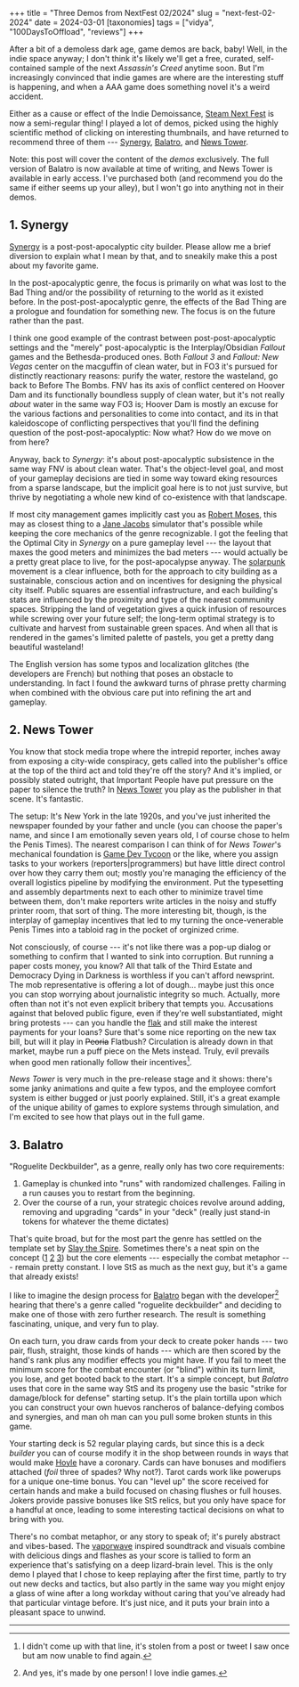 +++
title = "Three Demos from NextFest 02/2024"
slug = "next-fest-02-2024"
date = 2024-03-01
[taxonomies]
tags = ["vidya", "100DaysToOffload", "reviews"]
+++


After a bit of a demoless dark age, game demos are back, baby! Well, in the indie space anyway; I don't think it's likely we'll get a free, curated,  self-contained sample of the next *Assassin's Creed*  anytime soon. But I'm increasingly convinced that indie games are where are the interesting stuff is happening, and when a AAA game does something novel it's a weird accident.  

Either as a cause or effect of the Indie Demoissance, [Steam Next Fest](https://store.steampowered.com/sale/nextfest?) is now a semi-regular thing! I played a lot of demos, picked using the highly scientific method of clicking on interesting thumbnails, and have returned to recommend three of them --- [Synergy](https://store.steampowered.com/app/1989070/Synergy), [Balatro](https://store.steampowered.com/app/2379780/Balatro/), and  [News Tower](https://store.steampowered.com/app/1649950/News_Tower/). 

Note: this post will cover the content of the *demos* exclusively. The full version of Balatro is now available at time of writing, and News Tower is available in early access. I've purchased both (and recommend you do the same if either seems up your alley), but I won't go into anything not in their demos.


## 1. Synergy
[Synergy](https://store.steampowered.com/app/1989070/Synergy) is a post-post-apocalyptic city builder. Please allow me a brief diversion to explain what I mean by that, and to sneakily make this a post about my favorite game.

In the post-apocalyptic genre, the focus is primarily on what was lost to the Bad Thing and/or the possibility of returning to the world as it existed before. In the post-post-apocalyptic genre, the effects of the Bad Thing are a prologue and foundation for something new. The focus is on the future rather than the past. 

I think one good example of the contrast between post-post-apocalyptic settings and the "merely" post-apocalyptic is the Interplay/Obsidian *Fallout* games and the Bethesda-produced ones. Both *Fallout 3* and *Fallout: New Vegas* center on the macguffin of clean water, but in FO3 it's pursued for distinctly reactionary reasons: purify the water, restore the wasteland, go back to Before The Bombs.  FNV has its axis of conflict centered on Hoover Dam and its functionally boundless supply of clean water, but it's not really *about* water in the same way FO3 is; Hoover Dam is mostly an excuse for the various factions and personalities to come into contact, and its in that kaleidoscope of conflicting perspectives that you'll find the defining question of the post-post-apocalyptic:  Now what? How do we move on from here?

Anyway, back to *Synergy*: it's about post-apocalyptic subsistence in the same way FNV is about clean water. That's the object-level goal, and most of your gameplay decisions are tied in some way toward eking resources from a sparse landscape, but the implicit goal here is to not just survive, but thrive by negotiating a whole new kind of co-existence with that landscape. 

If most city management games implicitly cast you as [Robert Moses](https://en.wikipedia.org/wiki/Robert_Moses), this may as closest thing to a [Jane Jacobs](https://en.wikipedia.org/wiki/Jane_Jacobs) simulator that's possible while keeping the core mechanics of the genre recognizable.  I got the feeling that the Optimal City in *Synergy* on a pure gameplay level --- the layout that maxes the good meters and minimizes the bad meters --- would actually be a pretty great place to live, for the post-apocalypse anyway. The [solarpunk](https://en.wikipedia.org/wiki/Solarpunk) movement is a clear  influence, both for the approach to city building as a sustainable, conscious action and on incentives for designing the physical city itself.  Public squares are essential infrastructure, and each building's stats are influenced by the proximity and type of the nearest community spaces. Stripping the land of vegetation gives a quick infusion of resources while screwing over your future self; the long-term optimal strategy is to cultivate and harvest from  sustainable green spaces. And when all that is rendered in the games's limited palette of pastels, you get a pretty dang beautiful wasteland!

The English version has some typos and localization glitches (the developers are French) but nothing that poses an obstacle to understanding. In fact I found the awkward turns of phrase pretty charming when combined with the obvious care put into refining the art and gameplay.  

## 2. News Tower
You know that stock media trope where the intrepid reporter, inches away from exposing a city-wide conspiracy, gets called into the publisher's office at the top of the third act and told they're off the story? And it's implied, or possibly stated outright, that Important People have put pressure on the paper to silence the truth? In [News Tower](https://store.steampowered.com/app/1649950/News_Tower/) you play as the publisher in that scene. It's fantastic.

The setup: It's New York in the late 1920s, and you've just inherited the newspaper founded by your father and uncle (you can choose the paper's name, and since I am emotionally seven years old, I of course chose to helm the Penis Times). The nearest comparison I can think of for *News Tower*'s mechanical foundation is [Game Dev Tycoon](https://en.wikipedia.org/wiki/Game_Dev_Tycoon) or the like, where you assign tasks to your workers (reporters|programmers) but have little direct control over how they carry them out; mostly you're managing the efficiency of the overall logistics pipeline by modifying the environment. Put the typesetting and assembly departments next to each other to minimize travel time between them, don't make reporters write articles in the noisy and stuffy printer room, that sort of thing. The more interesting bit, though, is the interplay of gameplay incentives that led to my turning the once-venerable Penis Times into a tabloid rag in the pocket of orginized crime.

Not consciously, of course ---  it's not like there was a pop-up dialog or something to confirm that I wanted to sink into corruption. But running a paper costs money, you know?  All that talk of the Third Estate and Democracy Dying in Darkness is worthless if you can't afford newsprint. The mob representative is offering a lot of dough... maybe just this once you can stop worrying about journalistic integrity so much. Actually, more often than not it's not even explicit bribery that tempts you. Accusations against that beloved public figure, even if they're well substantiated, might bring protests  --- can you handle the [flak](https://en.wikipedia.org/wiki/Manufacturing_Consent) and still make the interest payments for your loans?  Sure that's some nice reporting on the new tax bill, but will it play in ~~Peoria~~ Flatbush? Circulation is already down in that market, maybe run a puff piece on the Mets instead. Truly, evil prevails when good men rationally follow their incentives[^1]. 

*News Tower* is very much in the pre-release stage and it shows: there's some janky animations and quite a few typos, and the employee comfort system is either bugged or just poorly explained. Still, it's a great example of the unique ability of games to explore systems through simulation, and I'm excited to see how that plays out in the full game.

## 3. Balatro
"Roguelite Deckbuilder", as a genre, really only has two core requirements:

1. Gameplay is chunked into "runs" with randomized challenges. Failing in a run causes you to restart from the beginning.
2. Over the course of a run, your strategic choices revolve around adding, removing and upgrading "cards" in your "deck" (really just stand-in tokens for whatever the theme dictates)

That's quite broad, but for the most part the genre has settled on the template set by [Slay the Spire](https://en.wikipedia.org/wiki/Slay_the_Spire). Sometimes there's a neat spin on the concept ([1](https://store.steampowered.com/app/1296610/Peglin/) [2](https://store.steampowered.com/app/861540/Dicey_Dungeons/) [3](https://store.steampowered.com/app/1102190/Monster_Train/)) but the core elements --- especially the combat metaphor --- remain pretty constant. I love StS as much as the next guy, but it's a game that already exists!

I like to imagine the design process for [Balatro](https://store.steampowered.com/app/2379780/Balatro/) began with the developer[^2] hearing that there's a genre called "roguelite deckbuilder" and deciding to make one of those with zero further research. The result is something fascinating, unique, and very fun to play.

On each turn, you draw cards from your deck to create poker hands --- two pair, flush, straight, those kinds of hands --- which are then scored by the hand's rank plus any modifier effects you might have. If you fail to meet the minimum score for the combat encounter (or "blind") within its turn limit, you lose, and get booted back to the start. It's a simple concept, but *Balatro* uses that core in the same way StS and its progeny use the basic "strike for damage/block for defense" starting setup. It's the plain tortilla upon which you can construct your own huevos rancheros of balance-defying combos and synergies, and man oh man can you pull some broken stunts in this game. 

Your starting deck is 52 regular playing cards, but since this is a deck *builder* you can of course modify it in the shop between rounds in ways that would make [Hoyle](https://en.wikipedia.org/wiki/Edmond_Hoyle) have a coronary. Cards can have bonuses and modifiers attached (*foil* three of spades? Why not?). Tarot cards work like powerups for a unique one-time bonus. You can "level up" the score received for certain hands and make a build focused on chasing flushes or full houses. Jokers provide passive bonuses like StS relics, but you only have space for a handful at once, leading to some interesting tactical decisions on what to bring with you. 

 There's no combat metaphor, or any story to speak of; it's purely abstract and vibes-based. The [vaporwave](https://en.wikipedia.org/wiki/Vaporwave) inspired soundtrack and visuals combine with delicious dings and flashes as your score is tallied to form an experience that's satisfying on a deep lizard-brain level. This is the only demo I played that I chose to keep replaying after the first time, partly to try out new decks and tactics, but also partly in the same way you might enjoy a glass of wine after a long workday without caring that you've already had that particular vintage before. It's just nice, and it puts your brain into a pleasant space to unwind.



---
[^1]: I didn't come up with that line, it's stolen from a post or tweet I saw once but am now unable to find again.

[^2]: And yes, it's made by one person! I love indie games.



